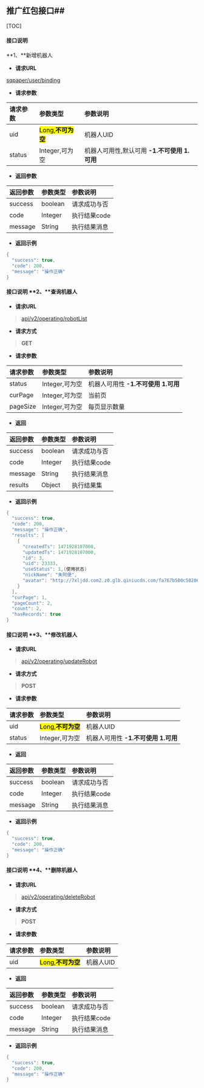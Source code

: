 ## 推广红包接口##

[TOC]

#### 接口说明

**1、**新增机器人

- **请求URL**
>

 [sqpaper/user/binding](#)


- **请求参数**
>

 | 请求参数      |     参数类型 |   参数说明   |
| :-------- | :--------| :------ |
| uid|  <mark>Long,**不可为空**</mark>|  机器人UID|
| status|   Integer,可为空|  机器人可用性,默认可用  **-1.不可使用 1.可用**|

- **返回参数**
>

 | 返回参数      |     参数类型 |   参数说明   |
| :-------- | :--------| :------ |
| success|   boolean|  请求成功与否|
| code|   Integer|  执行结果code|
| message|   String|  执行结果消息|

- **返回示例**
>    


```java
{
  "success": true,
  "code": 200,
  "message": "操作正确"
}
```

#### 接口说明 **2、**查询机器人

- **请求URL**
>   [api/v2/operating/robotList](#)


- **请求方式**
>**GET**

- **请求参数**
>
 | 请求参数      |     参数类型 |   参数说明   |
| :-------- | :--------| :------ |
| status|   Integer,可为空|  机器人可用性 **-1.不可使用 1.可用**|
| curPage|   Integer,可为空|  当前页|
| pageSize|   Integer,可为空|  每页显示数量|

- **返回**
>

| 返回参数      |     参数类型 |   参数说明   |
| :-------- | :--------| :------ |
| success|   boolean|  请求成功与否|
| code|   Integer|  执行结果code|
| message|   String|  执行结果消息|
| results|   Object|  执行结果集|

- **返回示例**
>    


```java
{
  "success": true,
  "code": 200,
  "message": "操作正确",
  "results": [
    {
      "createdTs": 1471928107000,
      "updatedTs": 1471928107000,
      "id": 3,
      "uid": 23333,
      "useStatus": 1,(使用状态)
      "nickName": "朱阿便",
      "avatar": "http://7xljdd.com2.z0.glb.qiniucdn.com/fa767b500c58206f5f213a0fe4187e47.jpg"
    }
  ],
  "curPage": 1,
  "pageCount": 2,
  "count": 2,
  "hasRecords": true
}
```

#### 接口说明 **3、**修改机器人

- **请求URL**
> [api/v2/operating/updateRobot](#)


- **请求方式**
>**POST**

- **请求参数**
>

| 请求参数      |     参数类型 |   参数说明   |
| :-------- | :--------| :------ |
| uid|   <mark>Long,**不可为空**</mark>| 机器人UID|
| status|   Integer,可为空| 机器人可用性 **-1.不可使用 1.可用**|

- **返回**
>

| 返回参数      |     参数类型 |   参数说明   |
| :-------- | :--------| :------ |
| success|   boolean|  请求成功与否|
| code|   Integer|  执行结果code|
| message|   String|  执行结果消息|

- **返回示例**
>


```java
{
  "success": true,
  "code": 200,
  "message": "操作正确"
}
```

#### 接口说明 **4、**删除机器人

- **请求URL**
> [api/v2/operating/deleteRobot](#)


- **请求方式**
>**POST**

- **请求参数**
>

| 请求参数      |     参数类型 |   参数说明   |
| :-------- | :--------| :------ |
| uid|   <mark>Long,**不可为空**</mark>| 机器人UID|

- **返回**
>

 | 返回参数      |     参数类型 |   参数说明   |
| :-------- | :--------| :------ |
| success|   boolean|  请求成功与否|
| code|   Integer|  执行结果code|
| message|   String|  执行结果消息|

- **返回示例**
>

```java
{
  "success": true,
  "code": 200,
  "message": "操作正确"
}
```

